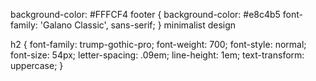 background-color: #FFFCF4
footer {
    background-color: #e8c4b5
    font-family: 'Galano Classic', sans-serif;
 }
minimalist design 

h2 {
    font-family: trump-gothic-pro;
    font-weight: 700;
    font-style: normal;
    font-size: 54px;
    letter-spacing: .09em;
    line-height: 1em;
    text-transform: uppercase;
}
